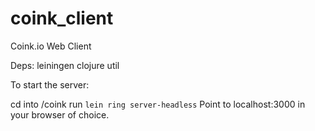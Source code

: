 coink_client
============

Coink.io Web Client

Deps: leiningen clojure util

To start the server:

cd into /coink
run `lein ring server-headless`
Point to localhost:3000 in your browser of choice.
